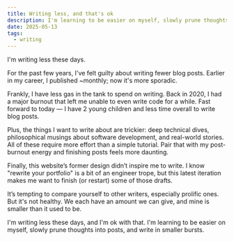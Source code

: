 ```yaml
---
title: Writing less, and that's ok
description: I'm learning to be easier on myself, slowly prune thoughts into posts, and write in smaller bursts.
date: 2025-05-13
tags:
  - writing
---
```


I'm writing less these days.

For the past few years, I've felt guilty about writing fewer blog posts. Earlier in my career, I published ~monthly; now it's more sporadic.

Frankly, I have less gas in the tank to spend on writing. Back in 2020, I had a major burnout that left me unable to even write code for a while. Fast forward to today — I have 2 young children and less time overall to write blog posts.

Plus, the things I want to write about are trickier: deep technical dives, philosophical musings about software development, and real-world stories. All of these require more effort than a simple tutorial. Pair that with my post-burnout energy and finishing posts feels more daunting.

Finally, this website’s former design didn’t inspire me to write. I know "rewrite your portfolio" is a bit of an engineer trope, but this latest iteration makes me want to finish (or restart) some of those drafts.

It’s tempting to compare yourself to other writers, especially prolific ones. But it's not healthy. We each have an amount we can give, and mine is smaller than it used to be.

I'm writing less these days, and I'm ok with that. I'm learning to be easier on myself, slowly prune thoughts into posts, and write in smaller bursts.
